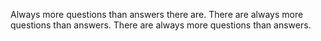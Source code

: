Always more questions than answers there are.
There are always more questions than answers.
There are always more questions than answers.
